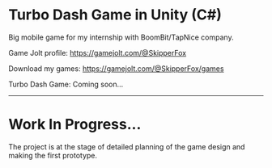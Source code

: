 # Turbo Dash Game in Unity (C\#)
Big mobile game for my internship with BoomBit/TapNice company.

Game Jolt profile: https://gamejolt.com/@SkipperFox

Download my games: https://gamejolt.com/@SkipperFox/games

Turbo Dash Game: Coming soon...

---

# Work In Progress...

The project is at the stage of detailed planning of the game design and making the first prototype.
